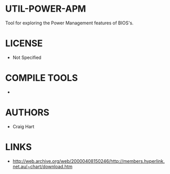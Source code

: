 # UTIL-POWER-APM
Tool for exploring the Power Management features of BIOS's.

LICENSE
===============
* Not Specified

COMPILE TOOLS
===============
* 
 
AUTHORS
===============
* Craig Hart

LINKS
===============
* http://web.archive.org/web/20000408150246/http://members.hyperlink.net.au/~chart/download.htm
